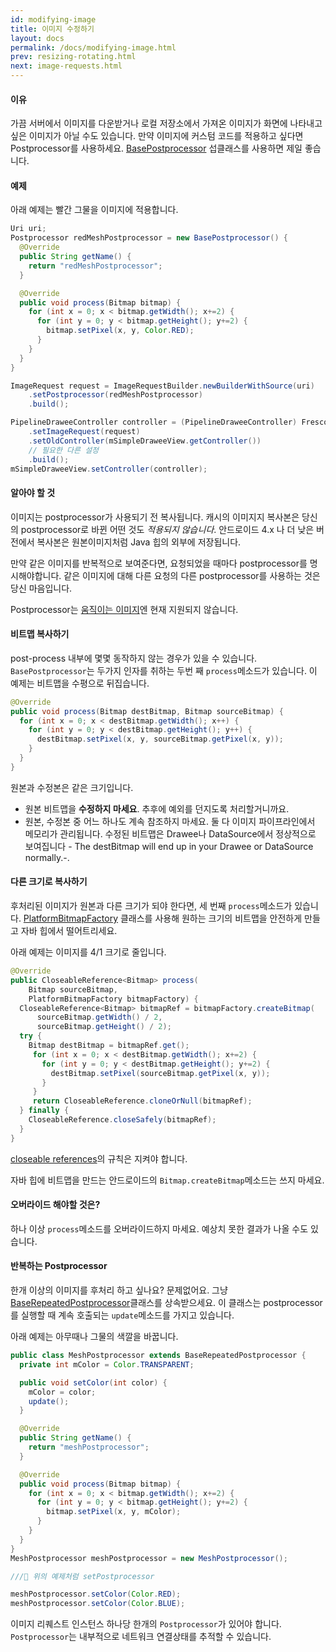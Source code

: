 ```yaml
---
id: modifying-image
title: 이미지 수정하기
layout: docs
permalink: /docs/modifying-image.html
prev: resizing-rotating.html
next: image-requests.html
---
```


#### 이유

가끔 서버에서 이미지를 다운받거나 로컬 저장소에서 가져온 이미지가 화면에 나타내고 싶은 이미지가 아닐 수도 있습니다. 만약 이미지에 커스텀 코드를 적용하고 싶다면 Postprocessor를 사용하세요. [BasePostprocessor](../javadoc/reference/com/facebook/imagepipeline/request/BasePostprocessor.html) 섭클래스를 사용하면 제일 좋습니다.

#### 예제

아래 예제는 빨간 그물을 이미지에 적용합니다.

```java
Uri uri;
Postprocessor redMeshPostprocessor = new BasePostprocessor() {
  @Override
  public String getName() {
    return "redMeshPostprocessor";
  }

  @Override
  public void process(Bitmap bitmap) {
    for (int x = 0; x < bitmap.getWidth(); x+=2) {
      for (int y = 0; y < bitmap.getHeight(); y+=2) {
        bitmap.setPixel(x, y, Color.RED);
      }
    }
  }
}

ImageRequest request = ImageRequestBuilder.newBuilderWithSource(uri)
    .setPostprocessor(redMeshPostprocessor)
    .build();

PipelineDraweeController controller = (PipelineDraweeController) Fresco.newDraweeControllerBuilder()
    .setImageRequest(request)
    .setOldController(mSimpleDraweeView.getController())
    // 필요한 다른 설정
    .build();
mSimpleDraweeView.setController(controller);
```

#### 알아야 할 것

이미지는 postprocessor가 사용되기 전 복사됩니다. 캐시의 이미지지 복사본은 당신의  postprocessor로 바뀐 어떤 것도 *적용되지 않습니다*. 안드로이드 4.x 나 더 낮은 버전에서 복사본은 원본이미지처럼 Java 힙의 외부에 저장됩니다.

만약 같은 이미지를 반복적으로 보여준다면, 요청되었을 때마다 postprocessor를 명시해야합니다. 같은 이미지에 대해 다른 요청의 다른 postprocessor를 사용하는 것은 당신 마음입니다.

Postprocessor는 [움직이는 이미지](animations.html)엔 현재 지원되지 않습니다.

#### 비트맵 복사하기

post-process 내부에 몇몇 동작하지 않는 경우가 있을 수 있습니다. `BasePostprocessor`는 두가지 인자를 취하는 두번 째 `process`메소드가 있습니다. 이 예제는 비트맵을 수평으로 뒤집습니다.

```java
@Override
public void process(Bitmap destBitmap, Bitmap sourceBitmap) {
  for (int x = 0; x < destBitmap.getWidth(); x++) {
    for (int y = 0; y < destBitmap.getHeight(); y++) {
      destBitmap.setPixel(x, y, sourceBitmap.getPixel(x, y));
    }
  }
}
```

원본과 수정본은 같은 크기입니다.

* 원본 비트맵을 **수정하지 마세요**. 추후에 예외를 던지도록 처리할거니까요.
* 원본, 수정본 중 어느 하나도 계속 참조하지 마세요. 둘 다 이미지 파이프라인에서 메모리가 관리됩니다. 수정된 비트맵은 Drawee나 DataSource에서 정상적으로 보여집니다 - The destBitmap will end up in your Drawee or DataSource normally.-.

#### 다른 크기로 복사하기

후처리된 이미지가 원본과 다른 크기가 되야 한다면, 세 번째 `process`메소드가 있습니다. [PlatformBitmapFactory](../javadoc/reference/com/facebook/imagepipeline/bitmaps/PlatformBitmapFactory.html) 클래스를 사용해 원하는 크기의 비트맵을 안전하게 만들고 자바 힙에서 떨어트리세요.

아래 예제는 이미지를 4/1 크기로 줄입니다.

```java
@Override
public CloseableReference<Bitmap> process(
    Bitmap sourceBitmap,
    PlatformBitmapFactory bitmapFactory) {
  CloseableReference<Bitmap> bitmapRef = bitmapFactory.createBitmap(
      sourceBitmap.getWidth() / 2,
      sourceBitmap.getHeight() / 2);
  try {
    Bitmap destBitmap = bitmapRef.get();
	 for (int x = 0; x < destBitmap.getWidth(); x+=2) {
	   for (int y = 0; y < destBitmap.getHeight(); y+=2) {
	     destBitmap.setPixel(sourceBitmap.getPixel(x, y));
	   }
	 }
	 return CloseableReference.cloneOrNull(bitmapRef);
  } finally {
    CloseableReference.closeSafely(bitmapRef);
  }
}
```

[closeable references](closeable-references.html)의 규칙은 지켜야 합니다.

자바 힙에 비트맵을 만드는 안드로이드의 `Bitmap.createBitmap`메소드는 쓰지 마세요.

#### 오버라이드 해야할 것은?

하나 이상 `process`메소드를 오버라이드하지 마세요. 예상치 못한 결과가 나올 수도 있습니다.

#### 반복하는 Postprocessor

한개 이상의 이미지를 후처리 하고 싶나요? 문제없어요. 그냥 [BaseRepeatedPostprocessor](../javadoc/reference/com/facebook/imagepipeline/request/BaseRepeatedPostProcessor.html)클래스를 상속받으세요. 이 클래스는 postprocessor를 실행할 때 계속 호출되는 `update`메소드를 가지고 있습니다.

아래 예제는 아무때나 그물의 색깔을 바꿉니다.

```java
public class MeshPostprocessor extends BaseRepeatedPostprocessor {
  private int mColor = Color.TRANSPARENT;

  public void setColor(int color) {
    mColor = color;
    update();
  }

  @Override
  public String getName() {
    return "meshPostprocessor";
  }

  @Override
  public void process(Bitmap bitmap) {
    for (int x = 0; x < bitmap.getWidth(); x+=2) {
      for (int y = 0; y < bitmap.getHeight(); y+=2) {
        bitmap.setPixel(x, y, mColor);
      }
    }
  }
}
MeshPostprocessor meshPostprocessor = new MeshPostprocessor();

/// 위의 예제처럼 setPostprocessor

meshPostprocessor.setColor(Color.RED);
meshPostprocessor.setColor(Color.BLUE);
```
이미지 리퀘스트 인스턴스 하나당 한개의 `Postprocessor`가 있어야 합니다. `Postprocessor`는 내부적으로 네트워크 연결상태를 추적할 수 있습니다.